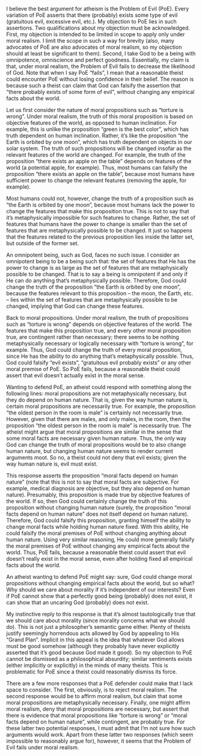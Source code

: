 I believe the best argument for atheism is the Problem of Evil (PoE). Every variation of PoE asserts that there (probably) exists some type of evil (gratuitous evil, excessive evil, etc.). My objection to PoE lies in such assertions. Two qualifications about my objection must be acknowledged. First, my objection is intended to be limited in scope to apply only under moral realism. I limit the scope in such a way for brevity (also, many advocates of PoE are also advocates of moral realism, so my objection should at least be significant to them). Second, I take God to be a being with omnipotence, omniscience and perfect goodness. Essentially, my claim is that, under moral realism, the Problem of Evil fails to decrease the likelihood of God. Note that when I say PoE “fails”, I mean that a reasonable theist could encounter PoE without losing confidence in their belief. The reason is because such a theist can claim that God can falsify the assertion that “there probably exists of some form of evil”, without changing any empirical facts about the world.

Let us first consider the nature of moral propositions such as “torture is wrong”. Under moral realism, the truth of this moral proposition is based on objective features of the world, as opposed to human inclination. For example, this is unlike the proposition “green is the best color”, which has truth dependent on human inclination. Rather, it’s like the proposition “the Earth is orbited by one moon”, which has truth dependent on objects in our solar system. The truth of such propositions will be changed insofar as the relevant features of the world are changed. For example, the truth of the proposition “there exists an apple on the table” depends on features of the world (a potential apple, for example). Thus, most humans can falsify the proposition “there exists an apple on the table”, because most humans have sufficient power to change the relevant features (removing the apple, for example). 

Most humans could not, however, change the truth of a proposition such as “the Earth is orbited by one moon”, because most humans lack the power to change the features that make this proposition true. This is not to say that it’s metaphysically impossible for such features to change. Rather, the set of features that humans have the power to change is smaller than the set of features that are metaphysically possible to be changed. It just so happens that the features related to the previous proposition lies inside the latter set, but outside of the former set.

An omnipotent being, such as God, faces no such issue. I consider an omnipotent being to be a being such that: the set of features that He has the power to change is as large as the set of features that are metaphysically possible to be changed. That is to say a being is omnipotent if and only if He can do anything that’s metaphysically possible. Therefore, God could change the truth of the proposition “the Earth is orbited by one moon”, because the features relevant to this proposition – the moon, the Earth, etc. – lies within the set of features that are metaphysically possible to be changed, implying that God can change these features.

Back to moral propositions. Under moral realism, the truth of propositions such as “torture is wrong” depends on objective features of the world. The features that make this proposition true, and every other moral proposition true, are contingent rather than necessary; there seems to be nothing metaphysically necessary or logically necessary with “torture is wrong”, for example. Thus, God could change the truth of every moral proposition, since He has the ability to do anything that’s metaphysically possible. Thus, God could falsify “evil exists”, “gratuitous evil probably exists” or any other moral premise of PoE. So PoE fails, because a reasonable theist could assert that evil doesn’t actually exist in the moral sense.

Wanting to defend PoE, an atheist could respond with something along the following lines: moral propositions are not metaphysically necessary, but they do depend on human nature. That is, given the way human nature is, certain moral propositions are necessarily true. For example, the proposition “the oldest person in the room is male” is certainly not necessarily true. However, given that there are males, and only males, in the room, then the proposition “the oldest person in the room is male” is necessarily true. The atheist might argue that moral propositions are similar in the sense that some moral facts are necessary given human nature. Thus, the only way God can change the truth of moral propositions would be to also change human nature, but changing human nature seems to render current arguments moot. So no, a theist could not deny that evil exists; given the way human nature is, evil must exist.

This response asserts the proposition “moral facts depend on human nature” (note that this is not to say that moral facts are subjective. For example, medical diagnosis are objective, but they also depend on human nature). Presumably, this proposition is made true by objective features of the world. If so, then God could certainly change the truth of this proposition without changing human nature (surely, the proposition “moral facts depend on human nature” does not itself depend on human nature). Therefore, God could falsify this proposition, granting himself the ability to change moral facts while holding human nature fixed. With this ability, He could falsify the moral premises of PoE without changing anything about human nature. Using very similar reasoning, He could more generally falsify the moral premises of PoE without changing any empirical facts about the world. Thus, PoE fails, because a reasonable theist could assert that evil doesn’t really exist in the moral sense, even after holding fixed all empirical facts about the world.

An atheist wanting to defend PoE might say: sure, God could change moral propositions without changing empirical facts about the world, but so what? Why should we care about morality if it’s independent of our interests? Even if PoE cannot show that a perfectly good being (probably) does not exist, it can show that an uncaring God (probably) does not exist.

My instinctive reply to this response is that it’s almost tautologically true that we should care about morality (since morality concerns what we should do). This is not just a philosopher’s semantic game either. Plenty of theists justify seemingly horrendous acts allowed by God by appealing to His “Grand Plan”. Implicit in this appeal is the idea that whatever God allows must be good somehow (although they probably have never explicitly asserted that it’s good because God made it good). So my objection to PoE cannot be dismissed as a philosophical absurdity; similar sentiments exists (either implicitly or explicitly) in the minds of many theists. This is problematic for PoE since a theist could reasonably dismiss its force. 

There are a few more responses that a PoE defender could make that I lack space to consider. The first, obviously, is to reject moral realism. The second response would be to affirm moral realism, but claim that some moral propositions are metaphysically necessary. Finally, one might affirm moral realism, deny that moral propositions are necessary, but assert that there is evidence that moral propositions like “torture is wrong” or “moral facts depend on human nature”, while contingent, are probably true. For these latter two potential responses, I must admit that I’m not sure how such arguments would work. Apart from these latter two responses (which seem impossible to reasonably argue for), however, it seems that the Problem of Evil fails under moral realism.

